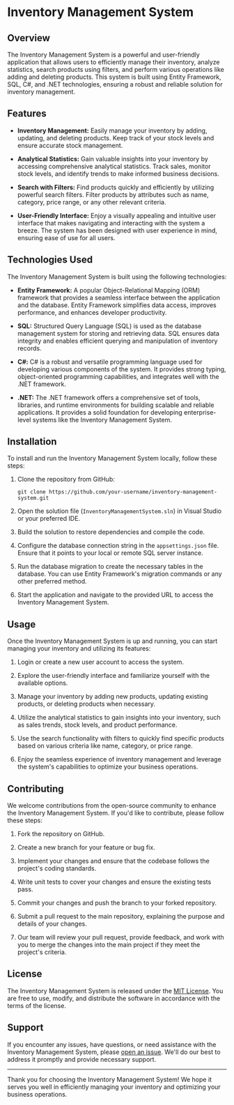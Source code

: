 # Inventory Management System

## Overview

The Inventory Management System is a powerful and user-friendly application that allows users to efficiently manage their inventory, analyze statistics, search products using filters, and perform various operations like adding and deleting products. This system is built using Entity Framework, SQL, C#, and .NET technologies, ensuring a robust and reliable solution for inventory management.

## Features

- **Inventory Management:** Easily manage your inventory by adding, updating, and deleting products. Keep track of your stock levels and ensure accurate stock management.

- **Analytical Statistics:** Gain valuable insights into your inventory by accessing comprehensive analytical statistics. Track sales, monitor stock levels, and identify trends to make informed business decisions.

- **Search with Filters:** Find products quickly and efficiently by utilizing powerful search filters. Filter products by attributes such as name, category, price range, or any other relevant criteria.

- **User-Friendly Interface:** Enjoy a visually appealing and intuitive user interface that makes navigating and interacting with the system a breeze. The system has been designed with user experience in mind, ensuring ease of use for all users.

## Technologies Used

The Inventory Management System is built using the following technologies:

- **Entity Framework:** A popular Object-Relational Mapping (ORM) framework that provides a seamless interface between the application and the database. Entity Framework simplifies data access, improves performance, and enhances developer productivity.

- **SQL:** Structured Query Language (SQL) is used as the database management system for storing and retrieving data. SQL ensures data integrity and enables efficient querying and manipulation of inventory records.

- **C#:** C# is a robust and versatile programming language used for developing various components of the system. It provides strong typing, object-oriented programming capabilities, and integrates well with the .NET framework.

- **.NET:** The .NET framework offers a comprehensive set of tools, libraries, and runtime environments for building scalable and reliable applications. It provides a solid foundation for developing enterprise-level systems like the Inventory Management System.

## Installation

To install and run the Inventory Management System locally, follow these steps:

1. Clone the repository from GitHub:

   ```shell
   git clone https://github.com/your-username/inventory-management-system.git
   ```

2. Open the solution file (`InventoryManagementSystem.sln`) in Visual Studio or your preferred IDE.

3. Build the solution to restore dependencies and compile the code.

4. Configure the database connection string in the `appsettings.json` file. Ensure that it points to your local or remote SQL server instance.

5. Run the database migration to create the necessary tables in the database. You can use Entity Framework's migration commands or any other preferred method.

6. Start the application and navigate to the provided URL to access the Inventory Management System.

## Usage

Once the Inventory Management System is up and running, you can start managing your inventory and utilizing its features:

1. Login or create a new user account to access the system.

2. Explore the user-friendly interface and familiarize yourself with the available options.

3. Manage your inventory by adding new products, updating existing products, or deleting products when necessary.

4. Utilize the analytical statistics to gain insights into your inventory, such as sales trends, stock levels, and product performance.

5. Use the search functionality with filters to quickly find specific products based on various criteria like name, category, or price range.

6. Enjoy the seamless experience of inventory management and leverage the system's capabilities to optimize your business operations.

## Contributing

We welcome contributions from the open-source community to enhance the Inventory Management System. If you'd like to contribute, please follow these steps:

1. Fork the repository on GitHub.

2. Create a new branch for your feature or bug fix.

3. Implement your changes and ensure that the codebase follows the project's coding standards.

4. Write unit tests to cover your changes and ensure the existing tests pass.

5. Commit your changes and push the branch to your forked repository.

6. Submit a pull request to the main repository, explaining the purpose and details of your changes.

7. Our team will review your pull request, provide feedback, and work with you to merge the changes into the main project if they meet the project's criteria.

## License

The Inventory Management System is released under the [MIT License](LICENSE). You are free to use, modify, and distribute the software in accordance with the terms of the license.

## Support

If you encounter any issues, have questions, or need assistance with the Inventory Management System, please [open an issue](https://github.com/your-username/inventory-management-system/issues). We'll do our best to address it promptly and provide necessary support.

---

Thank you for choosing the Inventory Management System! We hope it serves you well in efficiently managing your inventory and optimizing your business operations.
